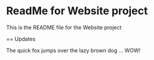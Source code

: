 # ReadMe for Website project

This is the README file for the Website project

== Updates

The quick fox jumps over the lazy brown dog ... WOW!
